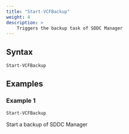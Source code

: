 ```yaml
---
title: "Start-VCFBackup"
weight: 4
description: >
    Triggers the backup task of SDDC Manager
---
```


## Syntax
``` powershell
Start-VCFBackup
```

## Examples
### Example 1
``` powershell
Start-VCFBackup    
```
Start a backup of SDDC Manager